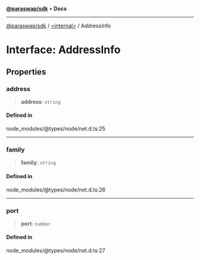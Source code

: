 [**@paraswap/sdk**](../../README.md) • **Docs**

***

[@paraswap/sdk](../../globals.md) / [\<internal\>](../README.md) / AddressInfo

# Interface: AddressInfo

## Properties

### address

> **address**: `string`

#### Defined in

node\_modules/@types/node/net.d.ts:25

***

### family

> **family**: `string`

#### Defined in

node\_modules/@types/node/net.d.ts:26

***

### port

> **port**: `number`

#### Defined in

node\_modules/@types/node/net.d.ts:27
